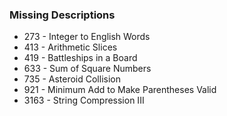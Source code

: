 ### Missing Descriptions

- 273 - Integer to English Words
- 413 - Arithmetic Slices
- 419 - Battleships in a Board
- 633 - Sum of Square Numbers
- 735 - Asteroid Collision
- 921 - Minimum Add to Make Parentheses Valid
- 3163 - String Compression III
